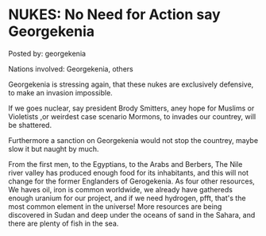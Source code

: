 # NUKES: No Need for Action say Georgekenia

Posted by: georgekenia

Nations involved: Georgekenia, others

Georgekenia is stressing again, that these nukes are exclusively defensive, to make an invasion impossible.

If we goes nuclear, say president Brody Smitters,
aney hope for Muslims or Violetists ,or weirdest case scenario Mormons, to invades our countrey, will be shattered.

Furthermore a sanction on Georgekenia would not stop the countrey, maybe slow it but naught by much.

From the first men, to the Egyptians, to the Arabs and Berbers, The Nile river valley has produced enough food for its inhabitants, and this will not change for the former Englanders of Gerogekenia.
As four other resources, We haves oil, iron is common worldwide, we already have gathereds enough uranium for our project, and if we need hydrogen, pfft, that's the most common element in the universe!
More resources are being discovered in Sudan and deep under the oceans of sand in the Sahara, and there are plenty of fish in the sea.